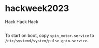 # hackweek2023
Hack Hack Hack

##

To start on boot, copy `spin_motor.service` to `/etc/systemd/system/pulse_gpio.service`.
